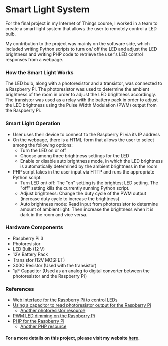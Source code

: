 # Smart Light System

For the final project in my Internet of Things course, I worked in a team to create a smart light system that allows the user to remotely control a LED bulb. 

My contribution to the project was mainly on the software side, which included writing Python scripts to turn on/ off the LED and adjust the LED brightness and writing PHP code to retrieve the user's LED control responses from a webpage.

### How the Smart Light Works
The LED bulb, along with a photoresistor and a transistor, was connected to a Raspberry Pi. The photoresistor was used to determine the ambient brightness of the room in order to adjust the LED brightness accordingly. The transistor was used as a relay with the battery pack in order to adjust the LED brightness using the Pulse Width Modulation (PWM) output from the Raspberry Pi. 

### Smart Light Operation
- User uses their device to connect to the Raspberry Pi via its IP address
- On the webpage, there is a HTML form that allows the user to select among the following options:
  - Turn the LED on or off
  - Choose among three brightness settings for the LED
  - Enable or disable auto brightness mode, in which the LED brightness is automatically determined by the ambient brightness in the room
- PHP script takes in the user input via HTTP and runs the appropriate Python script:
  - Turn LED on/ off: The "on" setting is the brightest LED setting. The "off" setting kills the currently running Python script.
  - Adjust brightness: Change the duty cycle of the PWM output (increase duty cycle to increase the brightness)
  - Auto brightness mode: Read input from photoresistor to determine amount of ambient light. Then increase the brightness when it is dark in the room and vice versa. 

### Hardware Components
- Raspberry Pi 3
- Photoresistor
- LED Bulb (12 V)
- 12V Battery Pack
- Transistor (12V MOSFET)
- 300Ω Resistor (Used with the transistor)
- 1µF Capacitor (Used as an analog to digital converter between the photoresistor and the Raspberry Pi)

### References
- [Web interface for the Raspberry Pi to control LEDs](http://www.instructables.com/id/Simple-and-intuitive-web-interface-for-your-Raspbe/?ALLSTEPS)
- [Using a capacitor to read photoresistor output for the Raspberry Pi](https://pimylifeup.com/raspberry-pi-light-sensor/)
  - [Another photoresistor resource](https://learn.adafruit.com/basic-resistor-sensor-reading-on-raspberry-pi/basic-photocell-reading)
- [PWM LED dimming on the Raspberry Pi](http://raspi.tv/2013/how-to-use-soft-pwm-in-rpi-gpio-pt-2-led-dimming-and-motor-speed-control)
- [PHP for the Raspberry Pi](http://www.raspberry-pi-geek.com/Archive/2014/07/PHP-on-Raspberry-Pi)
  - [Another PHP resource](http://www.pp4s.co.uk/main/gs-pi-remote.html)
  
#### For a more details on this project, please visit my website [here](http://stephaniekyyip.github.io/projects).

